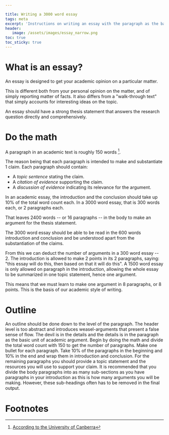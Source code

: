 ```yaml
---

title: Writing a 3000 word essay
tags: meta
excerpt: 'Instructions on writing an essay with the paragraph as the basic unit'
header: 
   image: /assets/images/essay_narrow.png 
toc: true
toc_sticky: true
---
```


# What is an essay?

An essay is designed to get your academic opinion on a particular matter.

This is different both from your personal opinion on the matter, and of simply reporting matter of facts. It also differs from a "walk-through text" that simply accounts for interesting ideas on the topic.

An essay should have a strong thesis statement that answers the research question directly and comprehensively.

# Do the math

A paragraph in an academic text is roughly 150 words [^1].

The reason being that each paragraph is intended to make and substantiate 1 claim.
Each paragraph should contain:
  - A *topic sentence* stating the claim.
  - A *citation of evidence* supporting the claim.
  - A *discussion of evidence* indicating its relevance for the argument.

In an academic essay, the introduction and the conclusion should take up 10% of the total word count each.
In a 3000 word essay, that is 300 words each, or 2 paragraphs each.

That leaves 2400 words -- or 16 paragraphs -- in the body to make an argument for the thesis statement.

The 3000 word essay should be able to be read in the 600 words introduction and conclusion and be understood apart from the substantiation of the claims.

From this we can deduct the number of arguments in a 300 word essay -- 2. The introduction is allowed to make 2 points in its 2 paragraphs, saying: "this essay will do this, then based on that it will do this". A 1500 word essay is only allowed on paragraph in the introduction, allowing the whole essay to be summarized in one topic statement, hence one argument.

This means that we must learn to make one argument in 8 paragraphs, or 8 points. This is the basis of our academic style of writing.

# Outline

An outline should be done down to the level of the paragraph. The header level is too abstract and introduces weasel-arguments that present a false sense of flow. The devil is in the details and the details is in the paragraph as the basic unit of academic argument. Begin by doing the math and divide the total word count with 150 to get the number of paragraphs. Make one bullet for each paragraph. Take 10% of the paragraphs in the beginning and 10% in the end and wrap them in introduction and conclusion. For the remaining paragraphs you should provide a topic statement and the resources you will use to support your claim. It is recommended that you divide the body paragraphs into as many sub-sections as you have paragraphs in your introduction as this is how many arguments you will be making. However, these sub-headings often has to be removed in the final output.

# Footnotes

[^1]: [According to the University of Canberra](http://learnonline.canberra.edu.au/mod/book/view.php?id=178430&chapterid=281)
